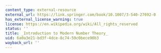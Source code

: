```yaml
---
content_type: external-resource
external_url: https://link.springer.com/book/10.1007/3-540-27692-0
has_external_license_warning: true
license: https://en.wikipedia.org/wiki/All_rights_reserved
status: ''
title: _Introduction to Modern Number Theory_
uid: 6a0a3e21-bd3f-4dce-8c74-59c0bece90b3
wayback_url: ''
---
```

